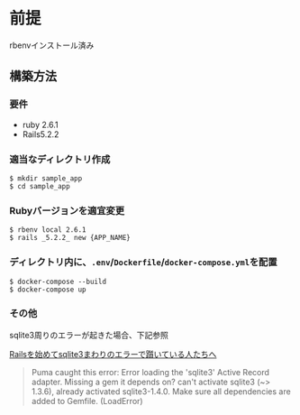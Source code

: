 # 前提
rbenvインストール済み

## 構築方法

### 要件
- ruby 2.6.1
- Rails5.2.2

### 適当なディレクトリ作成

```
$ mkdir sample_app
$ cd sample_app
```

### Rubyバージョンを適宜変更

```
$ rbenv local 2.6.1
$ rails _5.2.2_ new {APP_NAME}
```


### ディレクトリ内に、`.env`/`Dockerfile`/`docker-compose.yml`を配置

```
$ docker-compose --build
$ docker-compose up
```

### その他

sqlite3周りのエラーが起きた場合、下記参照

[Railsを始めてsqlite3まわりのエラーで躓いている人たちへ](https://qiita.com/Kta-M/items/254a1ba141827a989cb7)

> Puma caught this error: Error loading the 'sqlite3' Active Record adapter. Missing a gem it depends on? can't activate sqlite3 (~> 1.3.6), already activated sqlite3-1.4.0. Make sure all dependencies are added to Gemfile. (LoadError)
